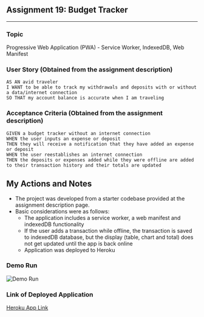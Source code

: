 ## Assignment 19: Budget Tracker
---
### Topic
Progressive Web Application (PWA) - Service Worker, IndexedDB, Web Manifest

### User Story (Obtained from the assignment description)

```
AS AN avid traveler
I WANT to be able to track my withdrawals and deposits with or without a data/internet connection
SO THAT my account balance is accurate when I am traveling
```

### Acceptance Criteria (Obtained from the assignment description)

```
GIVEN a budget tracker without an internet connection
WHEN the user inputs an expense or deposit
THEN they will receive a notification that they have added an expense or deposit
WHEN the user reestablishes an internet connection
THEN the deposits or expenses added while they were offline are added to their transaction history and their totals are updated 
```

## My Actions and Notes

* The project was developed from a starter codebase provided at the assignment description page.
* Basic considerations were as follows:
    * The application includes a service worker, a web manifest and indexedDB functionality
    * If the user adds a transaction while offline, the transaction is saved to indexedDB database, but the display (table, chart and total) does not get updated until the app is back online 
    * Application was deployed to Heroku 

### Demo Run
![Demo Run](./public/images/assignment19_demo.gif)

### Link of Deployed Application
[Heroku App Link](https://assignment19-budget-tracker.herokuapp.com/)
